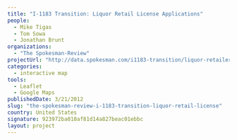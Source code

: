 ```yaml
---
title: "I-1183 Transition: Liquor Retail License Applications"
people: 
  - Mike Tigas
  - Tom Sowa
  - Jonathan Brunt
organizations: 
  - "The Spokesman-Review"
projectUrl: "http://data.spokesman.com/i1183-transition/liquor-retailer-licensees/"
categories: 
  - interactive map
tools: 
  - Leaflet
  - Google Maps
publishedDate: 3/21/2012
slug: "the-spokesman-review-i-1183-transition-liquor-retail-license"
country: United States
signature: 923972ba010af81d14a827beac01ebbc
layout: project
---
```



